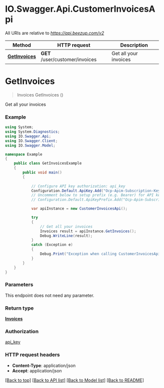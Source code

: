 # IO.Swagger.Api.CustomerInvoicesApi

All URIs are relative to *https://api.beezup.com/v2*

Method | HTTP request | Description
------------- | ------------- | -------------
[**GetInvoices**](CustomerInvoicesApi.md#getinvoices) | **GET** /user/customer/invoices | Get all your invoices


<a name="getinvoices"></a>
# **GetInvoices**
> Invoices GetInvoices ()

Get all your invoices

### Example
```csharp
using System;
using System.Diagnostics;
using IO.Swagger.Api;
using IO.Swagger.Client;
using IO.Swagger.Model;

namespace Example
{
    public class GetInvoicesExample
    {
        public void main()
        {
            
            // Configure API key authorization: api_key
            Configuration.Default.ApiKey.Add("Ocp-Apim-Subscription-Key", "YOUR_API_KEY");
            // Uncomment below to setup prefix (e.g. Bearer) for API key, if needed
            // Configuration.Default.ApiKeyPrefix.Add("Ocp-Apim-Subscription-Key", "Bearer");

            var apiInstance = new CustomerInvoicesApi();

            try
            {
                // Get all your invoices
                Invoices result = apiInstance.GetInvoices();
                Debug.WriteLine(result);
            }
            catch (Exception e)
            {
                Debug.Print("Exception when calling CustomerInvoicesApi.GetInvoices: " + e.Message );
            }
        }
    }
}
```

### Parameters
This endpoint does not need any parameter.

### Return type

[**Invoices**](Invoices.md)

### Authorization

[api_key](../README.md#api_key)

### HTTP request headers

 - **Content-Type**: application/json
 - **Accept**: application/json

[[Back to top]](#) [[Back to API list]](../README.md#documentation-for-api-endpoints) [[Back to Model list]](../README.md#documentation-for-models) [[Back to README]](../README.md)


